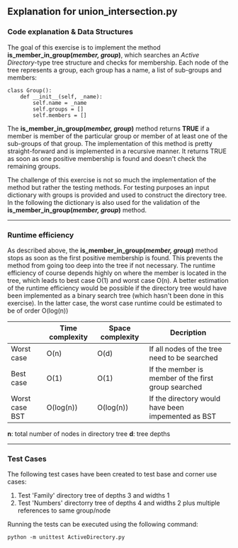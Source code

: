 ## Explanation for union_intersection.py

### Code explanation & Data Structures

The goal of this exercise is to implement the method **is_member_in_group(*member, group*)**, which searches an *Active Directory*-type tree structure and checks for membership. Each node of the tree represents a group, each group has a name, a list of sub-groups and members:
```
class Group():
    def __init__(self, _name):
        self.name = _name
        self.groups = []
        self.members = []
```

 The **is_member_in_group(*member, group*)** method returns **TRUE** if a member is member of the particular group or member of at least one of the sub-groups of that group. The implementation of this method is pretty straight-forward and is implemented in a recursive manner. It returns TRUE as soon as one positive membership is found and doesn't check the remaining groups.

 The challenge of this exercise is not so much the implementation of the method but rather the testing methods. For testing purposes an input dictionary with groups is provided and used to construct the directory tree. In the following the dictionary is also used for the validation of the **is_member_in_group(*member, group*)** method.

---

### Runtime efficiency

As described above, the **is_member_in_group(*member, group*)** method stops as soon as the first positive membership is found. This prevents the method from going too deep into the tree if not necessary. The runtime efficiency of course depends highly on where the member is located in the tree, which leads to best case O(1) and worst case O(n). A better estimation of the runtime efficiency would be possible if the directory tree would have been implemented as a binary search tree (which hasn't been done in this exercise). In the latter case, the worst case runtime could be estimated to be of order O(log(n))

|  | Time complexity | Space complexity | Decription |
| ------------------- | --------------- | ---------------- | ---------------- |
| Worst case | O(n) | O(d) | If all nodes of the tree need to be searched |
| Best case | O(1) | O(1) | If the member is member of the first group searched |
| Worst case BST | O(log(n)) | O(log(n)) | If the directory would have been impemented as BST |

**n**: total number of nodes in directory tree
**d**: tree depths

---

### Test Cases

The following test cases have been created to test base and corner use cases:

1. Test 'Family' directory tree of depths 3 and widths 1
2. Test 'Numbers' directorry tree of depths 4 and widths 2 plus multiple references to same group/node

Running the tests can be executed using the following command:

```
python -m unittest ActiveDirectory.py
```